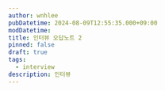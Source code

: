 ```yaml
---
author: wnhlee
pubDatetime: 2024-08-09T12:55:35.000+09:00
modDatetime:
title: 인터뷰 오답노트 2
pinned: false
draft: true
tags:
  - interview
description: 인터뷰
---
```


<!-- ## React 19, React Compiler

> React 19에서는 어떤 변화가 있었나요?

> React Compiler는 무엇인가요? -->

<!-- ## OAuth

> OAuth 프로토콜 흐름을 설명해보세요. -->

<!-- > JVM의 GC와 어떻게 다른가요? -->
